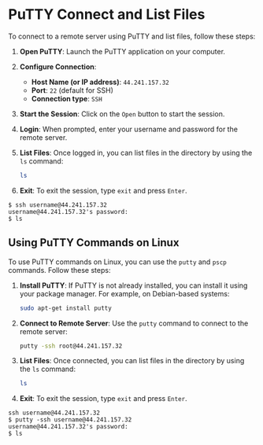 # PuTTY Connect and List Files

To connect to a remote server using PuTTY and list files, follow these steps:

1. **Open PuTTY**: Launch the PuTTY application on your computer.

2. **Configure Connection**:
    - **Host Name (or IP address)**: `44.241.157.32`
    - **Port**: `22` (default for SSH)
    - **Connection type**: `SSH`

3. **Start the Session**: Click on the `Open` button to start the session.

4. **Login**: When prompted, enter your username and password for the remote server.

5. **List Files**: Once logged in, you can list files in the directory by using the `ls` command:
    ```sh
    ls
    ```

6. **Exit**: To exit the session, type `exit` and press `Enter`.

```plaintext
$ ssh username@44.241.157.32
username@44.241.157.32's password: 
$ ls
```


## Using PuTTY Commands on Linux

To use PuTTY commands on Linux, you can use the `putty` and `pscp` commands. Follow these steps:

1. **Install PuTTY**: If PuTTY is not already installed, you can install it using your package manager. For example, on Debian-based systems:
    ```sh
    sudo apt-get install putty
    ```

2. **Connect to Remote Server**: Use the `putty` command to connect to the remote server:
    ```sh
    putty -ssh root@44.241.157.32
    ```

3. **List Files**: Once connected, you can list files in the directory by using the `ls` command:
    ```sh
    ls
    ```

4. **Exit**: To exit the session, type `exit` and press `Enter`.

```plaintext
ssh username@44.241.157.32
$ putty -ssh username@44.241.157.32
username@44.241.157.32's password: 
$ ls
```